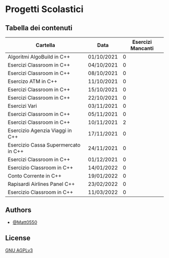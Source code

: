 # Progetti Scolastici
## Tabella dei contenuti

| Cartella                      | Data             | Esercizi Mancanti |
| ----------------------------- | ---------------- | ----------------- |
| Algoritmi AlgoBuild in C++    | 01/10/2021       | 0                 |
| Esercizi Classroom in C++     | 04/10/2021       | 0                 |
| Esercizi Classroom in C++     | 08/10/2021       | 0                 |
| Esercizo ATM in C++           | 11/10/2021       | 0                 |
| Esercizi Classroom in C++     | 15/10/2021       | 0                 |
| Esercizi Classroom in C++     | 22/10/2021       | 0                 |
| Esercizi Vari                 | 03/11/2021       | 0                 |
| Esercizi Classroom in C++     | 05/11/2021       | 0                 |
| Esercizi Classroom in C++     | 10/11/2021       | 2                 |
| Esercizio Agenzia Viaggi in C++ | 17/11/2021     | 0                 |
| Esercizio Cassa Supermercato in C++ | 24/11/2021 | 0                 |
| Esercizi Classroom in C++     | 01/12/2021       | 0                 |
| Esercizio Classroom in C++    | 14/01/2022       | 0                 |
| Conto Corrente in C++         | 19/01/2022       | 0                 |
| Rapisardi Airlines Panel C++  | 23/02/2022       | 0                 |
| Esercizio Classroom in C++    | 11/03/2022       | 0                 |


## Authors

- [@Matt0550](https://www.github.com/Matt0550)

  
## License

[GNU AGPLv3](https://choosealicense.com/licenses/agpl-3.0/)

  
